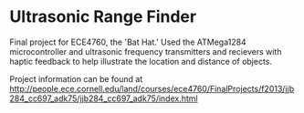 Ultrasonic Range Finder
====

Final project for ECE4760, the 'Bat Hat.' Used the ATMega1284 microcontroller and ultrasonic frequency transmitters and recievers with haptic feedback to help illustrate the location and distance of objects.

Project information can be found at http://people.ece.cornell.edu/land/courses/ece4760/FinalProjects/f2013/jjb284_cc697_adk75/jjb284_cc697_adk75/index.html
